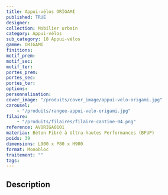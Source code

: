 ```yaml
---
title: Appui-vélos ORIGAMI
published: TRUE
designer:
collection: Mobilier urbain
category: Appui-vélos
sub_category: 18 Appui-vélos
gamme: ORIGAMI
finitions:
motif_prem:
motif_sec:
motif_ter:
portes_prem:
portes_sec:
portes_ter:
options:
personnalisation:
cover_image: "/produits/cover_image/appui-velo-origami.jpg"
carousel:
    - "/produits/rangee-appui-velo-origami.jpg"
filaire:
    - "/produits/filaires/filaire-cantine-04.png"
reference: AVORIGA0101
materiau: Béton Fibré à Ultra-hautes Performances (BFUP)
poids: 39
dimensions: L900 x P80 x H900
format: Monobloc
traitement: ""
tags:
---
```


## Description
